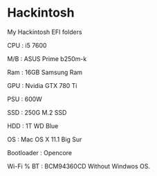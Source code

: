 # Hackintosh


My Hackintosh EFI folders


CPU : i5 7600


M/B : ASUS Prime b250m-k


Ram : 16GB Samsung Ram


GPU : Nvidia GTX 780 Ti


PSU : 600W


SSD : 250G M.2 SSD


HDD : 1T WD Blue


OS : Mac OS X 11.1 Big Sur


Bootloader : Opencore


Wi-Fi % BT : BCM94360CD
Without Windwos OS.
